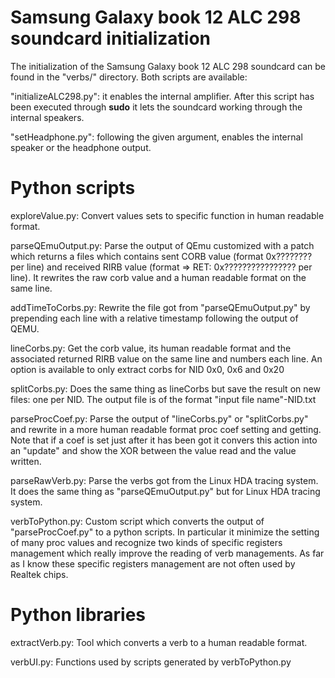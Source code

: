 # Samsung Galaxy book 12 ALC 298 soundcard initialization
The initialization of the Samsung Galaxy book 12 ALC 298 soundcard can be found in the "verbs/" directory. 
Both scripts are available: 

"initializeALC298.py": it enables the internal amplifier. After this script has been executed through <b>sudo</b> it lets the soundcard working through the internal speakers.

"setHeadphone.py": following the given argument, enables the internal speaker or the headphone output.


# Python scripts
exploreValue.py:
    Convert values sets to specific function in human readable format.

parseQEmuOutput.py:
    Parse the output of QEmu customized with a patch which returns a files which contains sent CORB value (format 0x???????? per line) and received RIRB value (format  => RET: 0x???????????????? per line). It rewrites the raw corb value and a human readable format on the same line.

addTimeToCorbs.py:
    Rewrite the file got from "parseQEmuOutput.py" by prepending each line with a relative timestamp following the output of QEMU.

lineCorbs.py:
    Get the corb value, its human readable format and the associated returned RIRB value on the same line and numbers each line.
    An option is available to only extract corbs for NID 0x0, 0x6 and 0x20

splitCorbs.py:
    Does the same thing as lineCorbs but save the result on new files: one per NID. The output file is of the format "input file name"-NID.txt

parseProcCoef.py:
    Parse the output of "lineCorbs.py" or "splitCorbs.py" and rewrite in a more human readable format proc coef setting and getting.
    Note that if a coef is set just after it has been got it convers this action into an "update" and show the XOR between the value read and the value written.

parseRawVerb.py:
    Parse the verbs got from the Linux HDA tracing system. It does the same thing as "parseQEmuOutput.py" but for Linux HDA tracing system.

verbToPython.py:
    Custom script which converts the output of "parseProcCoef.py" to a python scripts. In particular it minimize the setting of many proc values and recognize two kinds of specific registers management which really improve the reading of verb managements. As far as I know these specific registers management are not often used by Realtek chips.


# Python libraries
extractVerb.py:
    Tool which converts a verb to a human readable format.

verbUI.py:
    Functions used by scripts generated by verbToPython.py
